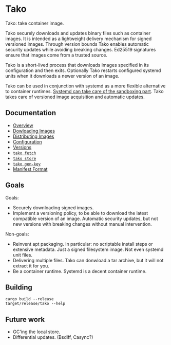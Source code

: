 # Tako

Tako: take container image.

Tako securely downloads and updates binary files such as container images. It
is intended as a lightweight delivery mechanism for signed versioned images.
Through version bounds Tako enables automatic security updates while avoiding
breaking changes. Ed25519 signatures ensure that images come from a trusted
source.

Tako is a short-lived process that downloads images specified in its
configuration and then exits. Optionally Tako restarts configured systemd units
when it downloads a newer version of an image.

Tako can be used in conjunction with systemd as a more flexible alternative
to container runtimes. [Systemd can take care of the sandboxing
part][containers-systemd]. Tako takes care of versioned image acquisition and
automatic updates.

## Documentation

 * [Overview](docs/index.md)
 * [Dowloading Images](docs/downloading-images.md)
 * [Distributing Images](docs/distributing-images.md)
 * [Configuration](docs/configuration.md)
 * [Versions](docs/versions.md)
 * [`tako fetch`](docs/tako-fetch.md)
 * [`tako store`](docs/tako-store.md)
 * [`tako gen-key`](docs/tako-gen-key.md)
 * [Manifest Format](docs/manifest-format.md)

## Goals

Goals:

 * Securely downloading signed images.
 * Implement a versioning policy, to be able to download the latest compatible
   version of an image. Automatic security updates, but not new versions with
   breaking changes without manual intervention.

Non-goals:

 * Reinvent apt packaging. In particular: no scriptable install steps or
   extensive metadata. Just a signed filesystem image. Not even systemd unit
   files.
 * Delivering multiple files. Tako can donwload a tar archive, but it will not
   extract it for you.
 * Be a container runtime. Systemd is a decent container runtime.

## Building

    cargo build --release
    target/release/tako --help

## Future work

 * GC'ing the local store.
 * Differential updates. (Bsdiff, Casync?)

[containers-systemd]: https://media.ccc.de/v/ASG2017-101-containers_without_a_container_manager_with_systemd
